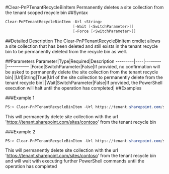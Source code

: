 #Clear-PnPTenantRecycleBinItem
Permanently deletes a site collection from the tenant scoped recycle bin
##Syntax
```powershell
Clear-PnPTenantRecycleBinItem -Url <String>
                              [-Wait [<SwitchParameter>]]
                              [-Force [<SwitchParameter>]]
```


##Detailed Description
The Clear-PnPTenantRecycleBinItem cmdlet allows a site collection that has been deleted and still exists in the tenant recycle bin to be permanently deleted from the recycle bin as well.

##Parameters
Parameter|Type|Required|Description
---------|----|--------|-----------
|Force|SwitchParameter|False|If provided, no confirmation will be asked to permanently delete the site collection from the tenant recycle bin|
|Url|String|True|Url of the site collection to permanently delete from the tenant recycle bin|
|Wait|SwitchParameter|False|If provided, the PowerShell execution will halt until the operation has completed|
##Examples

###Example 1
```powershell
PS:> Clear-PnPTenantRecycleBinItem -Url https://tenant.sharepoint.com/sites/contoso
```
This will permanently delete site collection with the url 'https://tenant.sharepoint.com/sites/contoso' from the tenant recycle bin

###Example 2
```powershell
PS:> Clear-PnPTenantRecycleBinItem -Url https://tenant.sharepoint.com/sites/contoso -Wait
```
This will permanently delete site collection with the url 'https://tenant.sharepoint.com/sites/contoso' from the tenant recycle bin and will wait with executing further PowerShell commands until the operation has completed
